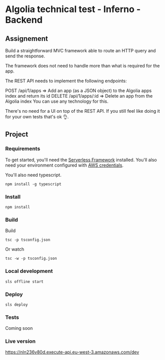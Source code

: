 # Algolia technical test - Inferno - Backend

## Assignement

Build a straightforward MVC framework able to route an HTTP query and send the response.

The framework does not need to handle more than what is required for the app.

The REST API needs to implement the following endpoints:

POST /api/1/apps => Add an app (as a JSON object) to the Algolia apps index and return its id
DELETE /api/1/apps/:id => Delete an app from the Algolia index
You can use any technology for this.

There's no need for a UI on top of the REST API. If you still feel like doing it for your own tests that's ok 👌.

## Project

### Requirements

To get started, you'll need the [Serverless Framework](https://serverless.com/framework/docs/providers/aws/guide/quick-start/) installed.
You'll also need your environment configured with [AWS credentials](https://serverless.com/framework/docs/providers/aws/guide/credentials/).

You'll also need typescript.

````
npm install -g typescript
````

### Install

````
npm install
````

### Build

Build
````
tsc -p tsconfig.json
````

Or watch
````
tsc -w -p tsconfig.json
````

### Local development

````
sls offline start
````

### Deploy

````
sls deploy
````

### Tests

Coming soon

### Live version
https://nln236v80d.execute-api.eu-west-3.amazonaws.com/dev
